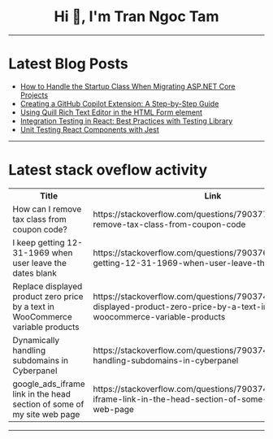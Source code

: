 <h1 align="center">Hi 👋, I'm Tran Ngoc Tam</h1>

---

# Latest Blog Posts 
<!-- BLOG-POST-LIST:START -->
- [How to Handle the Startup Class When Migrating ASP.NET Core Projects](https://dev.to/canro91/how-to-handle-the-startup-class-when-migrating-aspnet-core-projects-12n7)
- [Creating a GitHub Copilot Extension: A Step-by-Step Guide](https://dev.to/nickytonline/creating-your-first-github-copilot-extension-a-step-by-step-guide-28g0)
- [Using Quill Rich Text Editor in the HTML Form element](https://dev.to/kohtet_gintoki/using-quill-rich-text-editor-in-the-html-form-element-2bh8)
- [Integration Testing in React: Best Practices with Testing Library](https://dev.to/imyusufakhtar/integration-testing-in-react-best-practices-with-testing-library-4akp)
- [Unit Testing React Components with Jest](https://dev.to/imyusufakhtar/unit-testing-react-components-with-jest-5h48)
<!-- BLOG-POST-LIST:END -->

---

# Latest stack oveflow activity
<table>
  <tr><th>Title</th><th>Link</th></tr>
  <!-- STACKOVERFLOW:START --><tr><td>How can I remove tax class from coupon code?</td><td>https://stackoverflow.com/questions/79037766/how-can-i-remove-tax-class-from-coupon-code</td></tr><tr><td>I keep getting 12-31-1969 when user leave the dates blank</td><td>https://stackoverflow.com/questions/79037625/i-keep-getting-12-31-1969-when-user-leave-the-dates-blank</td></tr><tr><td>Replace displayed product zero price by a text in WooCommerce variable products</td><td>https://stackoverflow.com/questions/79037464/replace-displayed-product-zero-price-by-a-text-in-woocommerce-variable-products</td></tr><tr><td>Dynamically handling subdomains in Cyberpanel</td><td>https://stackoverflow.com/questions/79037451/dynamically-handling-subdomains-in-cyberpanel</td></tr><tr><td>google_ads_iframe link in the head section of some of my site web page</td><td>https://stackoverflow.com/questions/79037421/google-ads-iframe-link-in-the-head-section-of-some-of-my-site-web-page</td></tr><!-- STACKOVERFLOW:END -->
</table>

---


